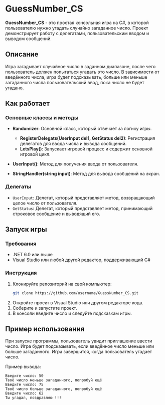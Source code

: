 # GuessNumber_CS

**GuessNumber_CS** - это простая консольная игра на C#, в которой пользователю нужно угадать случайно загаданное число. Проект демонстрирует работу с делегатами, пользовательским вводом и выводом сообщений.

## Описание

Игра загадывает случайное число в заданном диапазоне, после чего пользователь должен попытаться угадать это число. В зависимости от введённого числа, игра будет подсказывать, больше или меньше загаданного числа пользовательский ввод, пока число не будет угадано.

## Как работает

### Основные классы и методы

- **Randomizer**: Основной класс, который отвечает за логику игры. 
  - **RegisterDelegats(UserInput del1, GetStatus del2)**: Регистрация делегатов для ввода числа и вывода сообщений.
  - **LetsPlay()**: Запускает игровой процесс и содержит основной игровой цикл.

- **UserInput()**: Метод для получения ввода от пользователя.
- **StringHandler(string input)**: Метод для вывода сообщений на экран.

### Делегаты

- `UserInput`: Делегат, который представляет метод, возвращающий целое число от пользователя.
- `GetStatus`: Делегат, который представляет метод, принимающий строковое сообщение и выводящий его.

## Запуск игры

### Требования

- .NET 6.0 или выше
- Visual Studio или любой другой редактор, поддерживающий C#

### Инструкция

1. Клонируйте репозиторий на свой компьютер:
    ```bash
    git clone https://github.com/username/GuessNumber_CS.git
    ```
2. Откройте проект в Visual Studio или другом редакторе кода.
3. Соберите и запустите проект.
4. В консоли введите число и следуйте подсказкам игры.

## Пример использования

При запуске программы, пользователь увидит приглашение ввести число. Игра будет подсказывать, если введённое число меньше или больше загаданного. Игра завершится, когда пользователь угадает число.

Пример вывода:

```
Введите число: 50
Твоё число меньше загаданного, попробуй ещё
Введите число: 75
Твоё число больше загаданного, попробуй ещё
Введите число: 62
Ты угадал, поздравляю !!!
```
